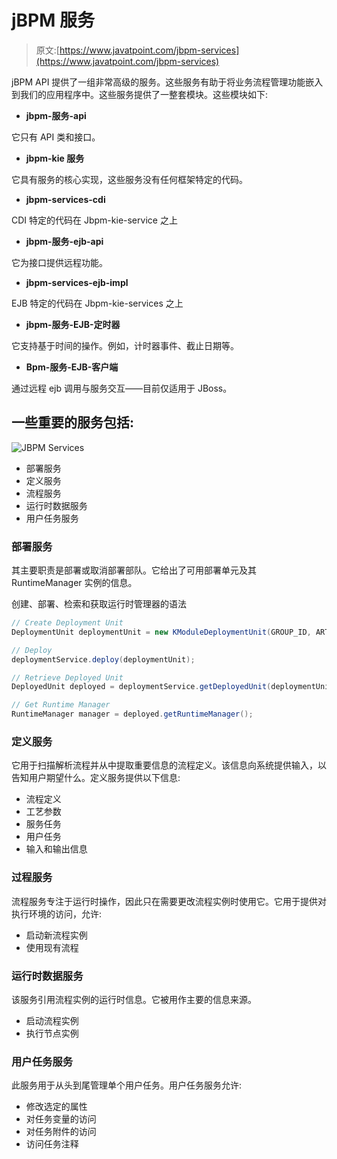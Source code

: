 # jBPM 服务

> 原文:[https://www.javatpoint.com/jbpm-services](https://www.javatpoint.com/jbpm-services)

jBPM API 提供了一组非常高级的服务。这些服务有助于将业务流程管理功能嵌入到我们的应用程序中。这些服务提供了一整套模块。这些模块如下:

*   **jbpm-服务-api**

它只有 API 类和接口。

*   **jbpm-kie 服务**

它具有服务的核心实现，这些服务没有任何框架特定的代码。

*   **jbpm-services-cdi**

CDI 特定的代码在 Jbpm-kie-service 之上

*   **jbpm-服务-ejb-api**

它为接口提供远程功能。

*   **jbpm-services-ejb-impl**

EJB 特定的代码在 Jbpm-kie-services 之上

*   **jbpm-服务-EJB-定时器**

它支持基于时间的操作。例如，计时器事件、截止日期等。

*   **Bpm-服务-EJB-客户端**

通过远程 ejb 调用与服务交互——目前仅适用于 JBoss。

## 一些重要的服务包括:

![JBPM Services](img/c956630fade28fb007cbd67fbc5c4e50.png)

*   部署服务
*   定义服务
*   流程服务
*   运行时数据服务
*   用户任务服务

### 部署服务

其主要职责是部署或取消部署部队。它给出了可用部署单元及其 RuntimeManager 实例的信息。

创建、部署、检索和获取运行时管理器的语法

```java
// Create Deployment Unit
DeploymentUnit deploymentUnit = new KModuleDeploymentUnit(GROUP_ID, ARTIFACT_ID, VERSION);

// Deploy
deploymentService.deploy(deploymentUnit);

// Retrieve Deployed Unit
DeployedUnit deployed = deploymentService.getDeployedUnit(deploymentUnit.getIdentifier());

// Get Runtime Manager
RuntimeManager manager = deployed.getRuntimeManager();

```

### 定义服务

它用于扫描解析流程并从中提取重要信息的流程定义。该信息向系统提供输入，以告知用户期望什么。定义服务提供以下信息:

*   流程定义
*   工艺参数
*   服务任务
*   用户任务
*   输入和输出信息

### 过程服务

流程服务专注于运行时操作，因此只在需要更改流程实例时使用它。它用于提供对执行环境的访问，允许:

*   启动新流程实例
*   使用现有流程

### 运行时数据服务

该服务引用流程实例的运行时信息。它被用作主要的信息来源。

*   启动流程实例
*   执行节点实例

### 用户任务服务

此服务用于从头到尾管理单个用户任务。用户任务服务允许:

*   修改选定的属性
*   对任务变量的访问
*   对任务附件的访问
*   访问任务注释